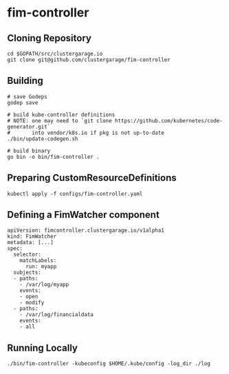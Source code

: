 # fim-controller

## Cloning Repository

```
cd $GOPATH/src/clustergarage.io
git clone git@github.com/clustergarage/fim-controller
```

## Building

```
# save Godeps
godep save

# build kube-controller definitions
# NOTE: one may need to `git clone https://github.com/kubernetes/code-generator.git`
#       into vendor/k8s.io if pkg is not up-to-date
./bin/update-codegen.sh

# build binary
go bin -o bin/fim-controller .
```

## Preparing CustomResourceDefinitions

```
kubectl apply -f configs/fim-controller.yaml
```

## Defining a FimWatcher component

```
apiVersion: fimcontroller.clustergarage.io/v1alpha1
kind: FimWatcher
metadata: [...]
spec:
  selector:
    matchLabels:
      run: myapp
  subjects:
  - paths:
    - /var/log/myapp
    events:
    - open
    - modify
  - paths:
    - /var/log/financialdata
    events:
    - all
```


## Running Locally

```
./bin/fim-controller -kubeconfig $HOME/.kube/config -log_dir ./log
```
